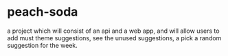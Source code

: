 # peach-soda
a project which will consist of an api and a web app, and will allow users to add must theme suggestions, see the unused suggestions, a pick a random suggestion for the week.

